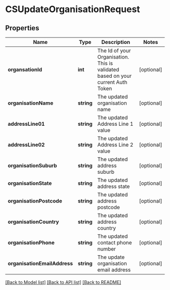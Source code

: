 # CSUpdateOrganisationRequest

## Properties
Name | Type | Description | Notes
------------ | ------------- | ------------- | -------------
**organsationId** | **int** | The Id of your Organisation.  This is validated based on your current Auth Token | [optional] 
**organisationName** | **string** | The updated organisation name | [optional] 
**addressLine01** | **string** | The updated Address Line 1 value | [optional] 
**addressLine02** | **string** | The updated Address Line 2 value | [optional] 
**organisationSuburb** | **string** | The updated address suburb | [optional] 
**organisationState** | **string** | The updated address state | [optional] 
**organisationPostcode** | **string** | The updated address postcode | [optional] 
**organisationCountry** | **string** | The updated address country | [optional] 
**organisationPhone** | **string** | The updated contact phone number | [optional] 
**organisationEmailAddress** | **string** | The update organisation email address | [optional] 

[[Back to Model list]](../README.md#documentation-for-models) [[Back to API list]](../README.md#documentation-for-api-endpoints) [[Back to README]](../README.md)


